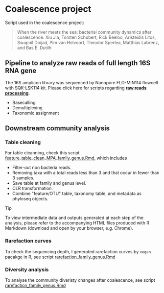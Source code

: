 # Coalescence project 
Script used in the coalescence project:
> When the river meets the sea: bacterial community dynamics after coalescence.
> Xiu Jia, Torsten Schubert, Rick Beeloo, Aristeidis Litos, Swapnil Doijad, Pim van Helvoort, Theodor Sperlea, Matthias Labrenz, and Bas E. Dutilh


## Pipeline to analyze raw reads of full length 16S RNA gene
The 16S amplicon library was sequenced by Nanopore FLO-MIN114 flowcell with SQK-LSK114 kit. 
Please click here for scripts regarding [**raw reads processing**](https://github.com/Jia-Xiu/coalescence_project/tree/main/16S_analysis).
- Basecalling
- Demultiplexing
- Taxonomic assignment 


## Downstream community analysis
### Table cleaning
For table cleanning, check this script [feature_table_clean_MPA_family_genus.Rmd](https://github.com/Jia-Xiu/coalescence_project/blob/main/com_analysis_scripts/feature_table_clean_MPA_family_genus.Rmd), which includes
- Filter-out non bacteria reads.
- Removing taxa with a total reads less than 3 and that occur in fewer than 3 samples.
- Save table at family and genus level.
- CLR transformation.
- Combine "feature/OTU" table, taxonomy table, and metadata as phyloseq objects.
> [!TIP]
> To view intermediate data and outputs generated at each step of the analysis, please refer to the accompanying HTML files produced with R Markdown (download and open by your browser, e.g. Chrome).


### Rarefaction curves
To check the sequencing depth, I generated rarefaction curves by `vegan` pacakge in R, see script [rarefaction_family_genus.Rmd](https://github.com/Jia-Xiu/coalescence_project/blob/main/com_analysis_scripts/rarefaction_family_genus.Rmd)


### Diversity analysis
To analyse the community diveristy changes after coalescence, see script [rarefaction_family_genus.Rmd](https://github.com/Jia-Xiu/coalescence_project/blob/main/com_analysis_scripts/rarefaction_family_genus.Rmd)


